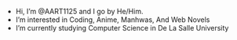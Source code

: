 - Hi, I’m @AART1125 and I go by He/Him.
- I’m interested in Coding, Anime, Manhwas, And Web Novels
- I’m currently studying Computer Science in De La Salle University 


